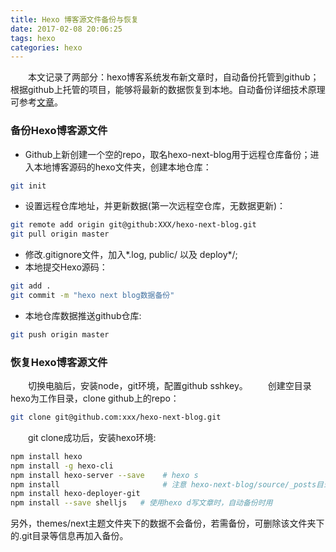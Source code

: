 ```yaml
---
title: Hexo 博客源文件备份与恢复
date: 2017-02-08 20:06:25
tags: hexo
categories: hexo
---
```

　　本文记录了两部分：hexo博客系统发布新文章时，自动备份托管到github；根据github上托管的项目，能够将最新的数据恢复到本地。自动备份详细技术原理可参考[文章](http://igeek.wang/2016/09/01/automatic-backup/#more)。

<!-- more -->

### 备份Hexo博客源文件
* Github上新创建一个空的repo，取名hexo-next-blog用于远程仓库备份；进入本地博客源码的hexo文件夹，创建本地仓库：
```sh
git init
```

* 设置远程仓库地址，并更新数据(第一次远程空仓库，无数据更新)：
```sh
git remote add origin git@github:XXX/hexo-next-blog.git
git pull origin master
```

* 修改.gitignore文件，加入*.log, public/ 以及 deploy*/;
* 本地提交Hexo源码：
```sh
git add .
git commit -m "hexo next blog数据备份"
```

* 本地仓库数据推送github仓库:
```sh
git push origin master
```

### 恢复Hexo博客源文件
　　切换电脑后，安装node，git环境，配置github sshkey。
　　创建空目录hexo为工作目录，clone github上的repo：
```sh
git clone git@github.com:xxx/hexo-next-blog.git
```
　　git clone成功后，安装hexo环境:
```sh
npm install hexo
npm install -g hexo-cli
npm install hexo-server --save    # hexo s
npm install                       # 注意 hexo-next-blog/source/_posts目录下npm install，否则会出现404
npm install hexo-deployer-git
npm install --save shelljs   # 使用hexo d写文章时，自动备份时用
```

另外，themes/next主题文件夹下的数据不会备份，若需备份，可删除该文件夹下的.git目录等信息再加入备份。
